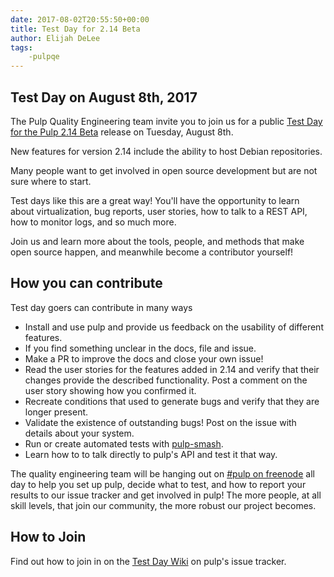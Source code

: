 ```yaml
---
date: 2017-08-02T20:55:50+00:00
title: Test Day for 2.14 Beta
author: Elijah DeLee
tags:
    -pulpqe
---
```

<!-- more -->
Test Day on August 8th, 2017
-----------------------

The Pulp Quality Engineering team invite you to join us for a public 
[Test Day for the Pulp 2.14 Beta](https://pulp.plan.io/projects/pulp/wiki/Test_Day_on_August_8_2017)
release on Tuesday, August 8th.

New features for version 2.14 include the ability to host Debian repositories.

Many people want to get involved in open source development but are not sure
where to start.

Test days like this are a great way! 
You'll have the opportunity to learn about virtualization, bug reports,
user stories, how to talk to a REST API, how to monitor logs, and so much more.

Join us and learn more about the tools, people, and methods that make open
source happen, and meanwhile become a contributor yourself!

How you can contribute
------------------------

Test day goers can contribute in many ways

* Install and use pulp and provide us feedback on the usability of different
features.
* If you find something unclear in the docs, file and issue.
* Make a PR to improve the docs and close your own issue!
* Read the user stories for the features added in 2.14 and verify that their changes
provide the described functionality. Post a comment on the user story showing how you confirmed it.
* Recreate conditions that used to generate bugs and verify that they are longer present.
* Validate the existence of outstanding bugs! Post on the issue with details about your system.
* Run or create automated tests with [pulp-smash](https://github.com/PulpQE/pulp-smash).
* Learn how to to talk directly to pulp's API and test it that way.

The quality engineering team will be hanging out on [#pulp on
freenode](http://webchat.freenode.net/?channels=#pulp&uio=d4) all day to help
you set up pulp, decide what to test, and how to report your results to our
issue tracker and get involved in pulp! The more people, at all skill levels,
that join our community, the more robust our project becomes.

How to Join
------------------------

Find out how to join in on the
[Test Day Wiki](https://pulp.plan.io/projects/pulp/wiki/Test_Day_on_August_8_2017) on
pulp's issue tracker.
